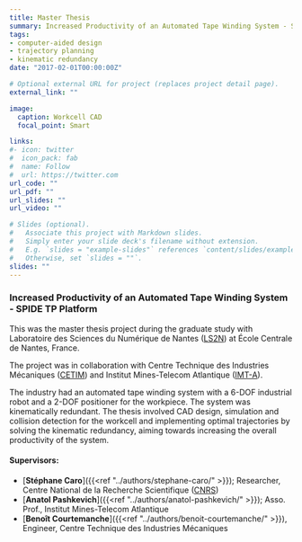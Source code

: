 ```yaml
---
title: Master Thesis
summary: Increased Productivity of an Automated Tape Winding System - SPIDE TP Platform
tags:
- computer-aided design
- trajectory planning
- kinematic redundancy
date: "2017-02-01T00:00:00Z"

# Optional external URL for project (replaces project detail page).
external_link: ""

image:
  caption: Workcell CAD
  focal_point: Smart

links:
#- icon: twitter
#  icon_pack: fab
#  name: Follow
#  url: https://twitter.com
url_code: ""
url_pdf: ""
url_slides: ""
url_video: ""

# Slides (optional).
#   Associate this project with Markdown slides.
#   Simply enter your slide deck's filename without extension.
#   E.g. `slides = "example-slides"` references `content/slides/example-slides.md`.
#   Otherwise, set `slides = ""`.
slides: ""
---
```


### Increased Productivity of an Automated Tape Winding System - SPIDE TP Platform

This was the master thesis project during the graduate study with
 Laboratoire des Sciences du Numérique de Nantes ([LS2N](https://www.ls2n.fr/)) at École Centrale de Nantes, France.

The project was in collaboration with Centre Technique des Industries Mécaniques ([CETIM](https://www.cetim.fr/Le-Cetim/Implantations/Sites/Nantes)) and Institut Mines-Telecom Atlantique ([IMT-A](https://www.imt-atlantique.fr/fr)).

The industry had an automated tape winding system with a 6-DOF industrial robot and a 2-DOF positioner for the workpiece. The system was kinematically redundant. The thesis involved CAD design, simulation and collision detection for the workcell and implementing optimal trajectories by solving the kinematic redundancy, aiming towards increasing the overall productivity of the system.

#### Supervisors:

- [**Stéphane Caro**]({{<ref "../authors/stephane-caro/" >}}); Researcher, Centre National de la Recherche Scientifique ([CNRS](http://www.cnrs.fr/))
- [**Anatol Pashkevich**]({{<ref "../authors/anatol-pashkevich/" >}}); Asso. Prof., Institut Mines-Telecom Atlantique
- [**Benoît Courtemanche**]({{<ref "../authors/benoit-courtemanche/" >}}), Engineer, Centre Technique des Industries Mécaniques
